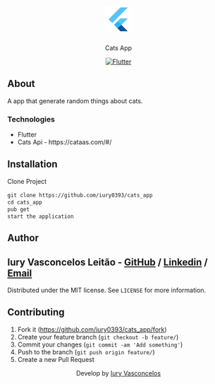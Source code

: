 <h1 align="center"><img src="./assets/flutter-logo.png" alt="Flutter" /></h1>
<p align="center">Cats App</p>
<p align="center">
  <a href="https://flutter.dev/">
    <img src="https://img.shields.io/badge/Flutter-CP-blue?style=plastic&logo=Flutter" alt="Flutter" />
  </a>
</p>

## About

A app that generate random things about cats.

### Technologies

<ul>
    <li>Flutter</li>
    <li>Cats Api - https://cataas.com/#/</li>
</ul>

## Installation

Clone Project

```git
git clone https://github.com/iury0393/cats_app
cd cats_app
pub get
start the application
```

## Author

## Iury Vasconcelos Leitão - [GitHub](https://github.com/iury0393) / [Linkedin](https://www.linkedin.com/in/iury-vasconcelos-dev/) / [Email](mailto:iury0393@gmail.com)

Distributed under the MIT license. See `LICENSE` for more information.

## Contributing

1. Fork it (<https://github.com/iury0393/cats_app/fork>)
2. Create your feature branch (`git checkout -b feature/`)
3. Commit your changes (`git commit -am 'Add something'`)
4. Push to the branch (`git push origin feature/`)
5. Create a new Pull Request

<p align="center">Develop by <a href="https://github.com/iury0393">Iury Vasconcelos</a></p>
